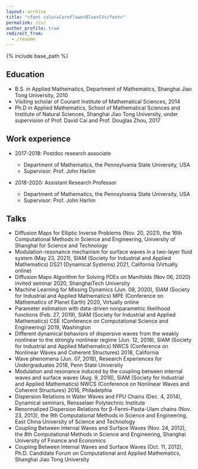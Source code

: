 ```yaml
---
layout: archive
title: "<font color=CornflowerBlue>CV</font>"
permalink: /cv/
author_profile: true
redirect_from:
  - /resume
---
```


{% include base_path %}

## Education

* B.S. in Applied Mathematics, Department of Mathematics, Shanghai Jiao Tong University, 2010
* Visiting scholar of Courant Institute of Mathematical Sciences, 2014
* Ph.D in Applied Mathematics, School of Mathematical Sciences and Institute of Natural Sciences, Shanghai Jiao Tong University, under supervision of Prof. David Cai and Prof. Douglas Zhou, 2017

## Work experience

* 2017-2018: Postdoc research associate
  * Department of Mathematics, the Pennsylvania State University, USA
  * Supervisor: Prof. John Harlim

* 2018-2020: Assistant Research Professor
  * Department of Mathematics, the Pennsylvania State University, USA
  * Supervisor: Prof. John Harlim
  
## Talks

* Diffusion Maps for Elliptic Inverse Problems (Nov. 20, 2021), the 16th Computational Methods in Science and Engineering, University of Shanghai for Science and Technology
* Modulation-resonance mechanism for surface waves in a two-layer fluid system (May 23, 2021), SIAM (Society for Industrial and Applied Mathematics) DS21 (Dynamical Systems) 2021, California (Virtually online)
* Diffusion Maps Algorithm for Solving PDEs on Manifolds (Nov 06, 2020) invited seminar 2020, ShanghaiTech University
* Machine Learning for Missing Dynamics (Jun. 08, 2020), SIAM (Society for Industrial and Applied Mathematics) MPE (Conference on Mathematics of Planet Earth) 2020, Virtually online
* Parameter estimation with data-driven nonparametric likelihood functions (Feb. 27, 2019), SIAM (Society for Industrial and Applied Mathematics) CSE (Conference on Computational Science and Engineering) 2019, Washington
* Different dynamical behaviors of dispersive waves from the weakly nonlinear to the strongly nonlinear regime (Jun. 12, 2018), SIAM (Society for Industrial and Applied Mathematics) NWCS (Conference on Nonlinear Waves and Coherent Structures) 2018, California
* Wave phenomena (Jun. 07, 2018), Research Experiences for Undergraduates 2018, Penn State University
* Modulation and resonance induced by the coupling between internal waves and surface waves (Aug. 9, 2016), SIAM (Society for Industrial and Applied Mathematics) NWCS (Conference on Nonlinear Waves and Coherent Structures) 2016, Philadelphia
* Dispersion Relations in Water Waves and FPU Chains (Dec. 4, 2014), Dynamical seminars, Rensselaer Polytechnic Institute
* Renormalized Dispersion Relations for β-Fermi-Pasta-Ulam chains (Nov. 23, 2013), the 9th Computational Methods in Science and Engineering, East China University of Science and Technology
* Coupling Between Internal Waves and Surface Waves (Nov. 24, 2012), the 8th Computational Methods in Science and Engineering, Shanghai University of Finance and Economics
* Coupling Between Internal Waves and Surface Waves (Oct. 11, 2012), Ph.D. Candidate Forum on Computational and Applied Mathematics, Shanghai Jiao Tong University

  


